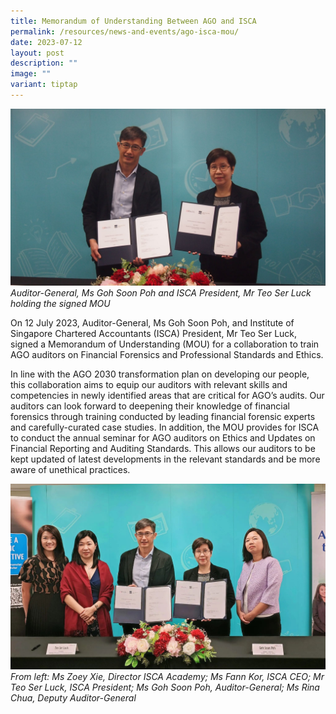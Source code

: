 ```yaml
---
title: Memorandum of Understanding Between AGO and ISCA
permalink: /resources/news-and-events/ago-isca-mou/
date: 2023-07-12
layout: post
description: ""
image: ""
variant: tiptap
---
```

![](/images/News_Events_Photos/2023/agoiscamou.jpg)
*Auditor-General, Ms Goh Soon Poh and ISCA President, Mr Teo Ser Luck holding the signed MOU*

On 12 July 2023, Auditor-General, Ms Goh Soon Poh, and Institute of Singapore Chartered Accountants (ISCA) President, Mr Teo Ser Luck, signed a Memorandum of Understanding (MOU) for a collaboration to train AGO auditors on Financial Forensics and Professional Standards and Ethics.  
  
In line with the AGO 2030 transformation plan on developing our people, this collaboration aims to equip our auditors with relevant skills and competencies in newly identified areas that are critical for AGO’s audits. Our auditors can look forward to deepening their knowledge of financial forensics through training conducted by leading financial forensic experts and carefully-curated case studies. In addition, the MOU provides for ISCA to conduct the annual seminar for AGO auditors on Ethics and Updates on Financial Reporting and Auditing Standards. This allows our auditors to be kept updated of latest developments in the relevant standards and be more aware of unethical practices.

![](/images/News_Events_Photos/2023/agoiscamou2.jpg)
*From left: Ms Zoey Xie, Director ISCA Academy; Ms Fann Kor, ISCA CEO; Mr Teo Ser Luck, ISCA President; Ms Goh Soon Poh, Auditor-General; Ms Rina Chua, Deputy Auditor-General*